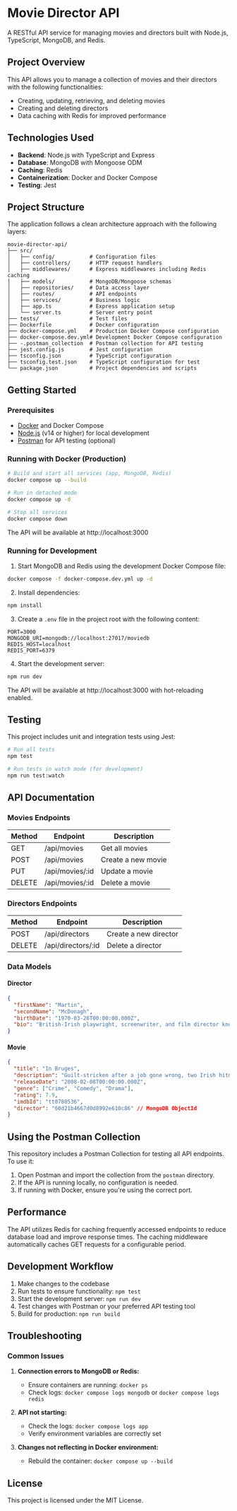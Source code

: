 # Movie Director API

A RESTful API service for managing movies and directors built with Node.js, TypeScript, MongoDB, and Redis.

## Project Overview

This API allows you to manage a collection of movies and their directors with the following functionalities:
- Creating, updating, retrieving, and deleting movies
- Creating and deleting directors
- Data caching with Redis for improved performance

## Technologies Used

- **Backend**: Node.js with TypeScript and Express
- **Database**: MongoDB with Mongoose ODM
- **Caching**: Redis
- **Containerization**: Docker and Docker Compose
- **Testing**: Jest

## Project Structure

The application follows a clean architecture approach with the following layers:

```
movie-director-api/
├── src/
│   ├── config/           # Configuration files
│   ├── controllers/      # HTTP request handlers
│   ├── middlewares/      # Express middlewares including Redis caching
│   ├── models/           # MongoDB/Mongoose schemas
│   ├── repositories/     # Data access layer
│   ├── routes/           # API endpoints
│   ├── services/         # Business logic
│   ├── app.ts            # Express application setup
│   └── server.ts         # Server entry point
├── tests/                # Test files
├── Dockerfile            # Docker configuration
├── docker-compose.yml    # Production Docker Compose configuration
├── docker-compose.dev.yml# Development Docker Compose configuration
├── -.postman_collection  # Postman collection for API testing
├── jest.config.js        # Jest configuration
├── tsconfig.json         # TypeScript configuration
├── tsconfig.test.json    # TypeScript configuration for test
└── package.json          # Project dependencies and scripts
```

## Getting Started

### Prerequisites

- [Docker](https://www.docker.com/get-started) and Docker Compose
- [Node.js](https://nodejs.org/) (v14 or higher) for local development
- [Postman](https://www.postman.com/downloads/) for API testing (optional)

### Running with Docker (Production)

```bash
# Build and start all services (app, MongoDB, Redis)
docker compose up --build

# Run in detached mode
docker compose up -d

# Stop all services
docker compose down
```

The API will be available at http://localhost:3000

### Running for Development

1. Start MongoDB and Redis using the development Docker Compose file:

```bash
docker compose -f docker-compose.dev.yml up -d
```

2. Install dependencies:

```bash
npm install
```

3. Create a `.env` file in the project root with the following content:

```
PORT=3000
MONGODB_URI=mongodb://localhost:27017/moviedb
REDIS_HOST=localhost
REDIS_PORT=6379
```

4. Start the development server:

```bash
npm run dev
```

The API will be available at http://localhost:3000 with hot-reloading enabled.

## Testing

This project includes unit and integration tests using Jest:

```bash
# Run all tests
npm test

# Run tests in watch mode (for development)
npm run test:watch
```

## API Documentation

### Movies Endpoints

| Method | Endpoint | Description |
|--------|----------|-------------|
| GET    | /api/movies | Get all movies |
| POST   | /api/movies | Create a new movie |
| PUT    | /api/movies/:id | Update a movie |
| DELETE | /api/movies/:id | Delete a movie |

### Directors Endpoints

| Method | Endpoint | Description |
|--------|----------|-------------|
| POST   | /api/directors | Create a new director |
| DELETE | /api/directors/:id | Delete a director |

### Data Models

#### Director

```json
{
  "firstName": "Martin",
  "secondName": "McDonagh",
  "birthDate": "1970-03-26T00:00:00.000Z",
  "bio": "British-Irish playwright, screenwriter, and film director known for his dark comedies and crime dramas."
}
```

#### Movie

```json
{
  "title": "In Bruges",
  "description": "Guilt-stricken after a job gone wrong, two Irish hitmen hide out in Bruges, where they encounter a series of strange and violent events.",
  "releaseDate": "2008-02-08T00:00:00.000Z",
  "genre": ["Crime", "Comedy", "Drama"],
  "rating": 7.9,
  "imdbId": "tt0780536",
  "director": "60d21b4667d0d8992e610c86" // MongoDB ObjectId
}
```

## Using the Postman Collection

This repository includes a Postman Collection for testing all API endpoints. To use it:

1. Open Postman and import the collection from the `postman` directory.
2. If the API is running locally, no configuration is needed.
3. If running with Docker, ensure you're using the correct port.

## Performance

The API utilizes Redis for caching frequently accessed endpoints to reduce database load and improve response times. The caching middleware automatically caches GET requests for a configurable period.

## Development Workflow

1. Make changes to the codebase
2. Run tests to ensure functionality: `npm test`
3. Start the development server: `npm run dev`
4. Test changes with Postman or your preferred API testing tool
5. Build for production: `npm run build`

## Troubleshooting

### Common Issues

1. **Connection errors to MongoDB or Redis:**
   - Ensure containers are running: `docker ps`
   - Check logs: `docker compose logs mongodb` or `docker compose logs redis`

2. **API not starting:**
   - Check the logs: `docker compose logs app`
   - Verify environment variables are correctly set

3. **Changes not reflecting in Docker environment:**
   - Rebuild the container: `docker compose up --build`

## License

This project is licensed under the MIT License.
